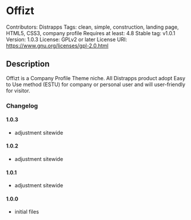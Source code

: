 # Offizt
Contributors: Distrapps
Tags: clean, simple, construction, landing page, HTML5, CSS3, company profile
Requires at least: 4.8
Stable tag: v1.0.1
Version: 1.0.3
License: GPLv2 or later
License URI: https://www.gnu.org/licenses/gpl-2.0.html

## Description
Offizt is a Company Profile Theme niche. All Distrapps product adopt Easy to Use method (ESTU) for company or personal user and will user-friendly for visitor.

### Changelog

#### 1.0.3
* adjustment sitewide

#### 1.0.2
* adjustment sitewide

#### 1.0.1
* adjustment sitewide

#### 1.0.0
* initial files
